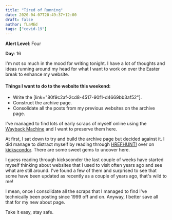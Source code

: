 ```yaml
---
title: "Tired of Running"
date: 2020-04-07T20:49:37+12:00
draft: false
author: fLaMEd
tags: ["covid-19"]
---
```


**Alert Level**: Four

**Day**: 16

I'm not so much in the mood for writing tonight. I have a lot of thoughts and ideas running around my head for what I want to work on over the Easter break to enhance my website.

#### Things I want to do to the website this weekend:
* Write the [link="80f9c2af-2cd8-4517-90f1-d4669bb3af52"].
* Construct the archive page.
* Consolidate all the posts from my previous websites on the archive page.

I've managed to find lots of early scraps of myself online using the [Wayback Machine](https://web.archive.org/) and I want to preserve them here.

At first, I sat down to try and build the archive page but decided against it. I did manage to distract myself by reading through [HREFHUNT!](https://www.kickscondor.com/hrefhunt/) over on [kickscondor](https://kickscondor.com). There are some sweet gems to uncover here.

I guess reading through kicksconder the last couple of weeks have started myself thinking about websites that I used to visit often years ago and see what are still around. I've found a few of them and surprised to see that some have been updated as recently as a couple of years ago, that's wild to me!

I mean, once I consolidate all the scraps that I managed to find I've technically been posting since 1999 off and on. Anyway, I better save all that for my new about page. 

Take it easy, stay safe. 